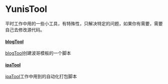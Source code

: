# YunisTool

平时工作中用的一些小工具，有特殊性，只解决特定的问题，如果你有需要，需要自己去修改源代码。


#### [blogTool](https://github.com/yunisSong/YunisTool/tree/master/blogTool)

[blogTool](https://github.com/yunisSong/YunisTool/tree/master/blogTool)创建波哥模板的一个脚本
#### [ipaTool](https://github.com/yunisSong/YunisTool/tree/master/ipaTool)


[ipaTool](https://github.com/yunisSong/YunisTool/tree/master/ipaTool)工作中用到的自动化打包脚本

